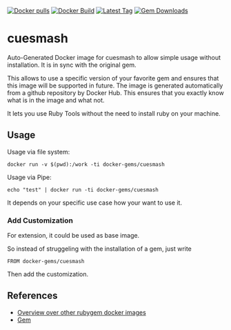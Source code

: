 [![Docker pulls](https://img.shields.io/docker/pulls/rubygem/cuesmash.svg)](https://hub.docker.com/r/rubygem/cuesmash/)
[![Docker Build](https://img.shields.io/docker/automated/rubygem/cuesmash.svg)](https://hub.docker.com/r/rubygem/cuesmash/)
[![Latest Tag](https://img.shields.io/github/tag/docker-rubygem/cuesmash.svg)](https://hub.docker.com/r/rubygem/cuesmash/)
[![Gem Downloads](https://img.shields.io/gem/dt/cuesmash.svg)](https://rubygems.org/gems/cuesmash/)
# cuesmash

Auto-Generated Docker image for cuesmash to allow simple usage without installation.
It is in sync with the original gem.

This allows to use a specific version of your favorite gem and ensures that this image will be supported in future.
The image is generated automatically from a github repository by Docker Hub.
This ensures that you exactly know what is in the image and what not.

It lets you use Ruby Tools without the need to install ruby on your machine.

## Usage

Usage via file system:

`docker run -v $(pwd):/work -ti docker-gems/cuesmash`

Usage via Pipe:

`echo "test" | docker run -ti docker-gems/cuesmash`

It depends on your specific use case how your want to use it.

### Add Customization

For extension, it could be used as base image.

So instead of struggeling with the installation of a gem, just write

`FROM docker-gems/cuesmash`

Then add the customization.

## References

 - [Overview over other rubygem docker images](https://github.com/thinkbot/docker-rubygem)
 - [Gem](https://rubygems.org/gems/cuesmash/)

